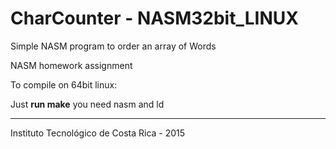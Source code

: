 # CharCounter - NASM32bit_LINUX
Simple NASM program to order an array of Words

NASM homework assignment

To compile on 64bit linux:

Just **run make** you need nasm and ld

----

Instituto Tecnológico de Costa Rica - 2015
